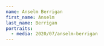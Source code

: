 ```yaml
---
name: Anselm Berrigan
first_name: Anselm
last_name: Berrigan
portraits:
  - media: 2020/07/anselm-berrigan
---
```

